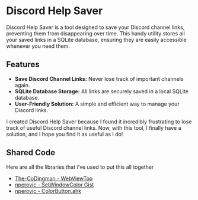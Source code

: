 # Discord Help Saver

Discord Help Saver is a tool designed to save your Discord channel links, preventing them from disappearing over time. This handy utility stores all your saved links in a SQLite database, ensuring they are easily accessible whenever you need them.

## Features

- **Save Discord Channel Links:** Never lose track of important channels again.
- **SQLite Database Storage:** All links are securely saved in a local SQLite database.
- **User-Friendly Solution:** A simple and efficient way to manage your Discord links.

I created Discord Help Saver because I found it incredibly frustrating to lose track of useful Discord channel links. Now, with this tool, I finally have a solution, and I hope you find it as useful as I do!

## Shared Code

Here are all the libraries that i've used to put this all together

- [The-CoDingman - WebViewToo](https://github.com/The-CoDingman/WebViewToo/tree/main)
- [nperovic - SetWindowColor Gist](https://gist.github.com/nperovic/a1de67617f9154038ab46873092647fd)
- [nperovic - ColorButton.ahk](https://github.com/nperovic/ColorButton.ahk)
